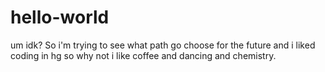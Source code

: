 # hello-world
um idk?
So i'm trying to see what path go choose for the future and i liked coding in hg so why not
i like coffee and dancing and chemistry.
